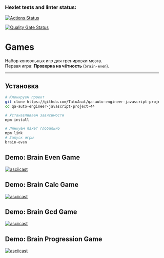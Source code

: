 ### Hexlet tests and linter status:

[![Actions Status](https://github.com/TatuAnat/qa-auto-engineer-javascript-project-44/actions/workflows/hexlet-check.yml/badge.svg)](https://github.com/TatuAnat/qa-auto-engineer-javascript-project-44/actions)

[![Quality Gate Status](https://sonarcloud.io/api/project_badges/measure?project=TatuAnat_qa-auto-engineer-javascript-project-44&metric=alert_status)](https://sonarcloud.io/summary/new_code?id=TatuAnat_qa-auto-engineer-javascript-project-44)

# Games

Набор консольных игр для тренировки мозга.  
Первая игра: **Проверка на чётность** (`brain-even`).

---

## Установка

```bash
# Клонируем проект
git clone https://github.com/TatuAnat/qa-auto-engineer-javascript-project-44.git
cd qa-auto-engineer-javascript-project-44

# Устанавливаем зависимости
npm install

# Линкуем пакет глобально
npm link
# Запуск игры
brain-even
```

## Demo: Brain Even Game

[![asciicast](https://asciinema.org/a/Wbrv8dpaK85ZUj7v6ALp7mdzp.svg)](https://asciinema.org/a/Wbrv8dpaK85ZUj7v6ALp7mdzp)

## Demo: Brain Calc Game

[![asciicast](https://asciinema.org/a/5Tr0v9sTTJyhMomsMIaLYPIsP.svg)](https://asciinema.org/a/5Tr0v9sTTJyhMomsMIaLYPIsP)

## Demo: Brain Gcd Game

[![asciicast](https://asciinema.org/a/YWQ5Q3IDOg0JLQBL4PAkZwfrA.svg)](https://asciinema.org/a/YWQ5Q3IDOg0JLQBL4PAkZwfrA)

## Demo: Brain Progression Game

[![asciicast](https://asciinema.org/a/SaGtZRafsbxRLaZZlEbe1Eyct.svg)](https://asciinema.org/a/SaGtZRafsbxRLaZZlEbe1Eyct)
